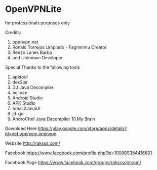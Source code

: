 # OpenVPNLite
for professionals purposes only

Credits:
1. openvpn.net
2. Ronald Torrejos Limpiado - Fagmmmu Creator
3. Renzo Lanes Barba
4. and Unknown Developer

Special Thanks to the fallowing tools 

1. apktool
2. dex2jar
3. DJ Java Decompiler
4. eclipse 
5. Android Studio
6. APK Studio
7. Smali2JavaUI
8. jd-gui 
9. AndroChef Java Decompiler
10.My Brain 

Download Here
https://play.google.com/store/apps/details?id=net.openvpn.openvpn

Website
http://raksss.com/

Facebook 
https://www.facebook.com/profile.php?id=100009354416601

Facebook Page
https://www.facebook.com/groups/raksssdotcom/
